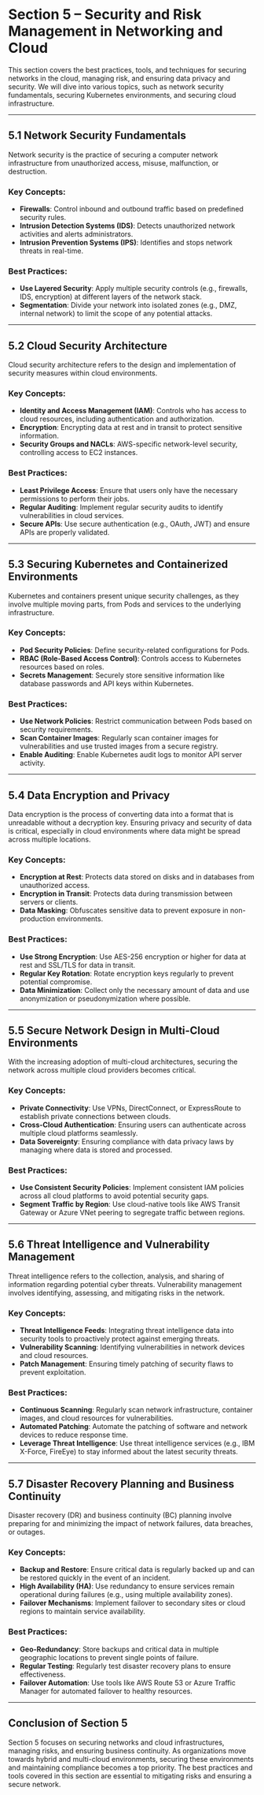 
# Section 5 – Security and Risk Management in Networking and Cloud

This section covers the best practices, tools, and techniques for securing networks in the cloud, managing risk, and ensuring data privacy and security. We will dive into various topics, such as network security fundamentals, securing Kubernetes environments, and securing cloud infrastructure.

---

## 5.1 Network Security Fundamentals

Network security is the practice of securing a computer network infrastructure from unauthorized access, misuse, malfunction, or destruction.

### Key Concepts:
- **Firewalls**: Control inbound and outbound traffic based on predefined security rules.
- **Intrusion Detection Systems (IDS)**: Detects unauthorized network activities and alerts administrators.
- **Intrusion Prevention Systems (IPS)**: Identifies and stops network threats in real-time.

### Best Practices:
- **Use Layered Security**: Apply multiple security controls (e.g., firewalls, IDS, encryption) at different layers of the network stack.
- **Segmentation**: Divide your network into isolated zones (e.g., DMZ, internal network) to limit the scope of any potential attacks.

---

## 5.2 Cloud Security Architecture

Cloud security architecture refers to the design and implementation of security measures within cloud environments.

### Key Concepts:
- **Identity and Access Management (IAM)**: Controls who has access to cloud resources, including authentication and authorization.
- **Encryption**: Encrypting data at rest and in transit to protect sensitive information.
- **Security Groups and NACLs**: AWS-specific network-level security, controlling access to EC2 instances.

### Best Practices:
- **Least Privilege Access**: Ensure that users only have the necessary permissions to perform their jobs.
- **Regular Auditing**: Implement regular security audits to identify vulnerabilities in cloud services.
- **Secure APIs**: Use secure authentication (e.g., OAuth, JWT) and ensure APIs are properly validated.

---

## 5.3 Securing Kubernetes and Containerized Environments

Kubernetes and containers present unique security challenges, as they involve multiple moving parts, from Pods and services to the underlying infrastructure.

### Key Concepts:
- **Pod Security Policies**: Define security-related configurations for Pods.
- **RBAC (Role-Based Access Control)**: Controls access to Kubernetes resources based on roles.
- **Secrets Management**: Securely store sensitive information like database passwords and API keys within Kubernetes.

### Best Practices:
- **Use Network Policies**: Restrict communication between Pods based on security requirements.
- **Scan Container Images**: Regularly scan container images for vulnerabilities and use trusted images from a secure registry.
- **Enable Auditing**: Enable Kubernetes audit logs to monitor API server activity.

---

## 5.4 Data Encryption and Privacy

Data encryption is the process of converting data into a format that is unreadable without a decryption key. Ensuring privacy and security of data is critical, especially in cloud environments where data might be spread across multiple locations.

### Key Concepts:
- **Encryption at Rest**: Protects data stored on disks and in databases from unauthorized access.
- **Encryption in Transit**: Protects data during transmission between servers or clients.
- **Data Masking**: Obfuscates sensitive data to prevent exposure in non-production environments.

### Best Practices:
- **Use Strong Encryption**: Use AES-256 encryption or higher for data at rest and SSL/TLS for data in transit.
- **Regular Key Rotation**: Rotate encryption keys regularly to prevent potential compromise.
- **Data Minimization**: Collect only the necessary amount of data and use anonymization or pseudonymization where possible.

---

## 5.5 Secure Network Design in Multi-Cloud Environments

With the increasing adoption of multi-cloud architectures, securing the network across multiple cloud providers becomes critical.

### Key Concepts:
- **Private Connectivity**: Use VPNs, DirectConnect, or ExpressRoute to establish private connections between clouds.
- **Cross-Cloud Authentication**: Ensuring users can authenticate across multiple cloud platforms seamlessly.
- **Data Sovereignty**: Ensuring compliance with data privacy laws by managing where data is stored and processed.

### Best Practices:
- **Use Consistent Security Policies**: Implement consistent IAM policies across all cloud platforms to avoid potential security gaps.
- **Segment Traffic by Region**: Use cloud-native tools like AWS Transit Gateway or Azure VNet peering to segregate traffic between regions.

---

## 5.6 Threat Intelligence and Vulnerability Management

Threat intelligence refers to the collection, analysis, and sharing of information regarding potential cyber threats. Vulnerability management involves identifying, assessing, and mitigating risks in the network.

### Key Concepts:
- **Threat Intelligence Feeds**: Integrating threat intelligence data into security tools to proactively protect against emerging threats.
- **Vulnerability Scanning**: Identifying vulnerabilities in network devices and cloud resources.
- **Patch Management**: Ensuring timely patching of security flaws to prevent exploitation.

### Best Practices:
- **Continuous Scanning**: Regularly scan network infrastructure, container images, and cloud resources for vulnerabilities.
- **Automated Patching**: Automate the patching of software and network devices to reduce response time.
- **Leverage Threat Intelligence**: Use threat intelligence services (e.g., IBM X-Force, FireEye) to stay informed about the latest security threats.

---

## 5.7 Disaster Recovery Planning and Business Continuity

Disaster recovery (DR) and business continuity (BC) planning involve preparing for and minimizing the impact of network failures, data breaches, or outages.

### Key Concepts:
- **Backup and Restore**: Ensure critical data is regularly backed up and can be restored quickly in the event of an incident.
- **High Availability (HA)**: Use redundancy to ensure services remain operational during failures (e.g., using multiple availability zones).
- **Failover Mechanisms**: Implement failover to secondary sites or cloud regions to maintain service availability.

### Best Practices:
- **Geo-Redundancy**: Store backups and critical data in multiple geographic locations to prevent single points of failure.
- **Regular Testing**: Regularly test disaster recovery plans to ensure effectiveness.
- **Failover Automation**: Use tools like AWS Route 53 or Azure Traffic Manager for automated failover to healthy resources.

---

## **Conclusion of Section 5**

Section 5 focuses on securing networks and cloud infrastructures, managing risks, and ensuring business continuity. As organizations move towards hybrid and multi-cloud environments, securing these environments and maintaining compliance becomes a top priority. The best practices and tools covered in this section are essential to mitigating risks and ensuring a secure network.

